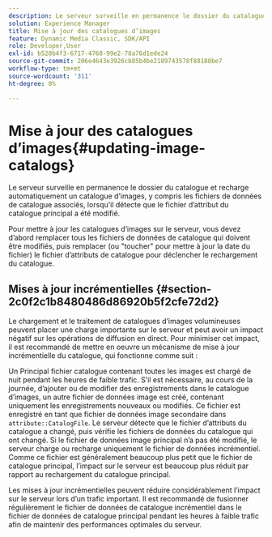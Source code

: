 ```yaml
---
description: Le serveur surveille en permanence le dossier du catalogue et recharge automatiquement un catalogue d’images, y compris les fichiers de données de catalogue associés, lorsqu’il détecte que le fichier d’attribut du catalogue principal a été modifié.
solution: Experience Manager
title: Mise à jour des catalogues d’images
feature: Dynamic Media Classic, SDK/API
role: Developer,User
exl-id: b520b4f3-6717-4768-99e2-78a76d1ede24
source-git-commit: 206e4643e3926cb85b4be2189743578f88180be7
workflow-type: tm+mt
source-wordcount: '311'
ht-degree: 0%

---
```


# Mise à jour des catalogues d’images{#updating-image-catalogs}

Le serveur surveille en permanence le dossier du catalogue et recharge automatiquement un catalogue d’images, y compris les fichiers de données de catalogue associés, lorsqu’il détecte que le fichier d’attribut du catalogue principal a été modifié.

Pour mettre à jour les catalogues d’images sur le serveur, vous devez d’abord remplacer tous les fichiers de données de catalogue qui doivent être modifiés, puis remplacer (ou &quot;toucher&quot; pour mettre à jour la date du fichier) le fichier d’attributs de catalogue pour déclencher le rechargement du catalogue.

## Mises à jour incrémentielles {#section-2c0f2c1b8480486d86920b5f2cfe72d2}

Le chargement et le traitement de catalogues d’images volumineuses peuvent placer une charge importante sur le serveur et peut avoir un impact négatif sur les opérations de diffusion en direct. Pour minimiser cet impact, il est recommandé de mettre en oeuvre un mécanisme de mise à jour incrémentielle du catalogue, qui fonctionne comme suit :

Un Principal fichier catalogue contenant toutes les images est chargé de nuit pendant les heures de faible trafic. S’il est nécessaire, au cours de la journée, d’ajouter ou de modifier des enregistrements dans le catalogue d’images, un autre fichier de données image est créé, contenant uniquement les enregistrements nouveaux ou modifiés. Ce fichier est enregistré en tant que fichier de données image secondaire dans `attribute::CatalogFile`. Le serveur détecte que le fichier d’attributs du catalogue a changé, puis vérifie les fichiers de données du catalogue qui ont changé. Si le fichier de données image principal n’a pas été modifié, le serveur charge ou recharge uniquement le fichier de données incrémentiel. Comme ce fichier est généralement beaucoup plus petit que le fichier de catalogue principal, l’impact sur le serveur est beaucoup plus réduit par rapport au rechargement du catalogue principal.

Les mises à jour incrémentielles peuvent réduire considérablement l’impact sur le serveur lors d’un trafic important. Il est recommandé de fusionner régulièrement le fichier de données de catalogue incrémentiel dans le fichier de données de catalogue principal pendant les heures à faible trafic afin de maintenir des performances optimales du serveur.
